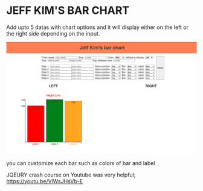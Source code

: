 # JEFF KIM'S BAR CHART

Add upto 5 datas with chart options and it will display either on the left or the right side depending on the input.

![](images/example.png)

you can customize each bar such as colors of bar and label

JQEURY crash course on Youtube was very helpful; https://youtu.be/VlWsJHsVb-E
